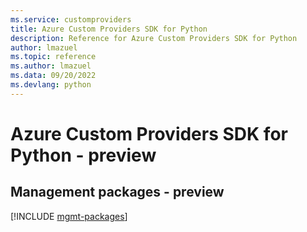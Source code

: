 ```yaml
---
ms.service: customproviders
title: Azure Custom Providers SDK for Python
description: Reference for Azure Custom Providers SDK for Python
author: lmazuel
ms.topic: reference
ms.author: lmazuel
ms.data: 09/20/2022
ms.devlang: python
---
```

# Azure Custom Providers SDK for Python - preview

## Management packages - preview
[!INCLUDE [mgmt-packages](custom-providers-mgmt-index.md)]